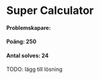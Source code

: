 # Super Calculator
#### Problemskapare:
#### Poäng: 250
#### Antal solves: 24


TODO: lägg till lösning
